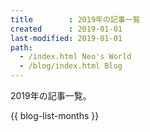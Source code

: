 ```yaml
---
title        : 2019年の記事一覧
created      : 2019-01-01
last-modified: 2019-01-01
path:
  - /index.html Neo's World
  - /blog/index.html Blog
---
```


2019年の記事一覧。

{{ blog-list-months }}

